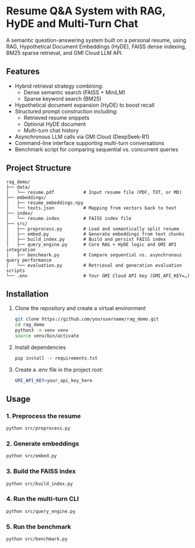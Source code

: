 # Resume Q&A System with RAG, HyDE and Multi-Turn Chat

A semantic question-answering system built on a personal resume, using RAG, Hypothetical Document Embeddings (HyDE), FAISS dense indexing, BM25 sparse retrieval, and GMI Cloud LLM API.

## Features

- Hybrid retrieval strategy combining:
  - Dense semantic search (FAISS + MiniLM)
  - Sparse keyword search (BM25)
- Hypothetical document expansion (HyDE) to boost recall
- Structured prompt construction including:
  - Retrieved resume snippets
  - Optional HyDE document
  - Multi-turn chat history
- Asynchronous LLM calls via GMI Cloud (DeepSeek-R1)
- Command-line interface supporting multi-turn conversations
- Benchmark script for comparing sequential vs. concurrent queries

## Project Structure

```
rag_demo/
├── data/                   
│   └── resume.pdf           # Input resume file (PDF, TXT, or MD)
├── embeddings/             
│   ├── resume_embeddings.npy
│   └── texts.json           # Mapping from vectors back to text
├── index/                  
│   └── resume.index         # FAISS index file
├── src/
│   ├── preprocess.py        # Load and semantically split resume
│   ├── embed.py             # Generate embeddings from text chunks
│   ├── build_index.py       # Build and persist FAISS index
│   ├── query_engine.py      # Core RAG + HyDE logic and GMI API integration
│   ├── benchmark.py         # Compare sequential vs. asynchronous query performance
│   └── evaluation.py        # Retrieval and generation evaluation scripts
└── .env                     # Your GMI Cloud API key (GMI_API_KEY=…)
```


## Installation

1. Clone the repository and create a virtual environment
   ```bash
   git clone https://github.com/yourusername/rag_demo.git
   cd rag_demo
   python3 -m venv venv
   source venv/bin/activate
   

2. Install dependencies
   ```bash
   pip install -r requirements.txt
3. Create a .env file in the project root:
   ```bash
   GMI_API_KEY=your_api_key_here

## Usage

### 1. Preprocess the resume

```bash
python src/preprocess.py
```

### 2. Generate embeddings

```bash
python src/embed.py
```

### 3. Build the FAISS index

```bash
python src/build_index.py
```

### 4. Run the multi-turn CLI

```bash
python src/query_engine.py
```

### 5. Run the benchmark

```bash
python src/benchmark.py
```
